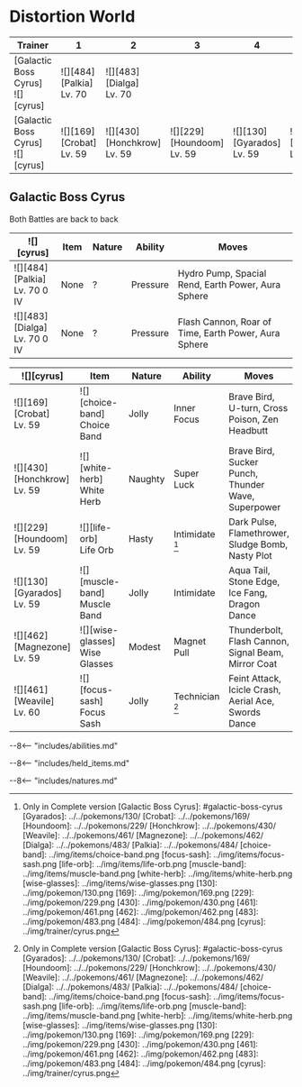 # Distortion World

Trainer                             | 1                              | 2                                 | 3                                | 4                                | 5                                 | 6
---                                 | ---                            | ---                               | ---                              | ---                              | ---                               | ---
[Galactic Boss Cyrus]<br>![][cyrus] | ![][484]<br>[Palkia]<br>Lv. 70 | ![][483]<br>[Dialga]<br>Lv. 70    | &nbsp;                           | &nbsp;                           | &nbsp;                            | &nbsp;
[Galactic Boss Cyrus]<br>![][cyrus] | ![][169]<br>[Crobat]<br>Lv. 59 | ![][430]<br>[Honchkrow]<br>Lv. 59 | ![][229]<br>[Houndoom]<br>Lv. 59 | ![][130]<br>[Gyarados]<br>Lv. 59 | ![][462]<br>[Magnezone]<br>Lv. 59 | ![][461]<br>[Weavile]<br>Lv. 60


## Galactic Boss Cyrus
Both Battles are back to back

![][cyrus]                           | Item | Nature | Ability  | Moves
---                                  | ---  | ---    | ---      | ---
![][484]<br>[Palkia]<br>Lv. 70  0 IV | None | ?      | Pressure | Hydro Pump, Spacial Rend, Earth Power, Aura Sphere
![][483]<br>[Dialga]<br>Lv. 70  0 IV | None | ?      | Pressure | Flash Cannon, Roar of Time, Earth Power, Aura Sphere

![][cyrus]                        | Item                              | Nature  | Ability         | Moves
---                               | ---                               | ---     | ---             | ---
![][169]<br>[Crobat]<br>Lv. 59    | ![][choice-band]<br>Choice Band   | Jolly   | Inner Focus     | Brave Bird, U-turn, Cross Poison, Zen Headbutt
![][430]<br>[Honchkrow]<br>Lv. 59 | ![][white-herb]<br>White Herb     | Naughty | Super Luck      | Brave Bird, Sucker Punch, Thunder Wave, Superpower
![][229]<br>[Houndoom]<br>Lv. 59  | ![][life-orb]<br>Life Orb         | Hasty   | Intimidate [^1] | Dark Pulse, Flamethrower, Sludge Bomb, Nasty Plot
![][130]<br>[Gyarados]<br>Lv. 59  | ![][muscle-band]<br>Muscle Band   | Jolly   | Intimidate      | Aqua Tail, Stone Edge, Ice Fang, Dragon Dance
![][462]<br>[Magnezone]<br>Lv. 59 | ![][wise-glasses]<br>Wise Glasses | Modest  | Magnet Pull     | Thunderbolt, Flash Cannon, Signal Beam, Mirror Coat
![][461]<br>[Weavile]<br>Lv. 60   | ![][focus-sash]<br>Focus Sash     | Jolly   | Technician [^1] | Feint Attack, Icicle Crash, Aerial Ace, Swords Dance

--8<-- "includes/abilities.md"

--8<-- "includes/held_items.md"

--8<-- "includes/natures.md"

[^1]: Only in Complete version
[Galactic Boss Cyrus]: #galactic-boss-cyrus
[Gyarados]: ../../pokemons/130/
[Crobat]: ../../pokemons/169/
[Houndoom]: ../../pokemons/229/
[Honchkrow]: ../../pokemons/430/
[Weavile]: ../../pokemons/461/
[Magnezone]: ../../pokemons/462/
[Dialga]: ../../pokemons/483/
[Palkia]: ../../pokemons/484/
[choice-band]: ../img/items/choice-band.png
[focus-sash]: ../img/items/focus-sash.png
[life-orb]: ../img/items/life-orb.png
[muscle-band]: ../img/items/muscle-band.png
[white-herb]: ../img/items/white-herb.png
[wise-glasses]: ../img/items/wise-glasses.png
[130]: ../img/pokemon/130.png
[169]: ../img/pokemon/169.png
[229]: ../img/pokemon/229.png
[430]: ../img/pokemon/430.png
[461]: ../img/pokemon/461.png
[462]: ../img/pokemon/462.png
[483]: ../img/pokemon/483.png
[484]: ../img/pokemon/484.png
[cyrus]: ../img/trainer/cyrus.png
